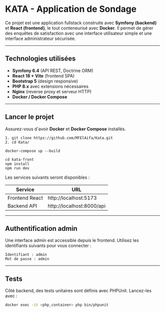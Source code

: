 # KATA - Application de Sondage

Ce projet est une application fullstack construite avec **Symfony (backend)** et **React (frontend)**, le tout conteneurisé avec **Docker**. Il permet de gérer des enquêtes de satisfaction avec une interface utilisateur simple et une interface administrateur sécurisée.

---

## Technologies utilisées

- **Symfony 6.4** (API REST, Doctrine ORM)
- **React 18 + Vite** (frontend SPA)
- **Bootstrap 5** (design responsive)
- **PHP 8.x** avec extensions nécessaires
- **Nginx** (reverse proxy et serveur HTTP)
- **Docker / Docker Compose**

---

## Lancer le projet

Assurez-vous d'avoir **Docker** et **Docker Compose** installés.

``` 
1. git clone https://github.com/MFElAifa/Kata.git
2. cd Kata/
```

```back
docker-compose up --build
```

``` Front
cd kata-front
npm install
npm run dev
```

Les services suivants seront disponibles :

| Service        | URL                        |
|----------------|----------------------------|
| Frontend React | http://localhost:5173      |
| Backend API    | http://localhost:8000/api  |

---

## Authentification admin

Une interface admin est accessible depuis le frontend. Utilisez les identifiants suivants pour vous connecter :

```
Identifiant : admin
Mot de passe : admin
```

---

## Tests

Côté backend, des tests unitaires sont définis avec PHPUnit. Lancez-les avec :

```bash
docker exec -it <php_container> php bin/phpunit
```

